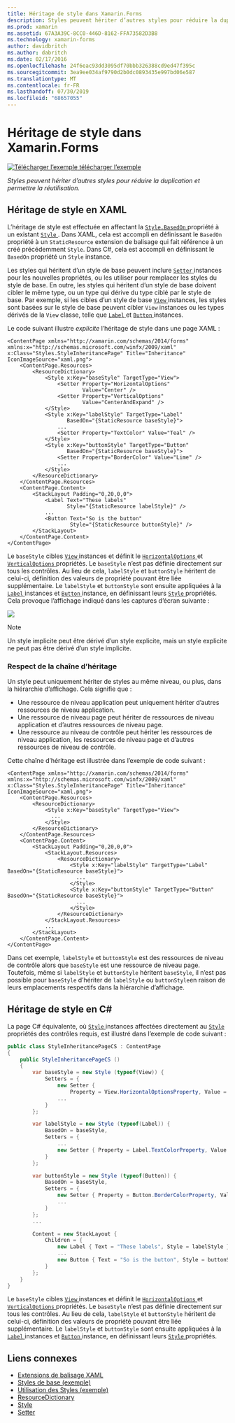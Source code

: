 ```yaml
---
title: Héritage de style dans Xamarin.Forms
description: Styles peuvent hériter d’autres styles pour réduire la duplication et permettre la réutilisation. Cet article explique comment effectuer l’héritage de style dans une application Xamarin.Forms.
ms.prod: xamarin
ms.assetid: 67A3A39C-8CC0-446D-8162-FFA73582D3B8
ms.technology: xamarin-forms
author: davidbritch
ms.author: dabritch
ms.date: 02/17/2016
ms.openlocfilehash: 24f6eac93dd3095df70bbb326388cd9ed47f395c
ms.sourcegitcommit: 3ea9ee034af9790d2b0dc0893435e997bd06e587
ms.translationtype: MT
ms.contentlocale: fr-FR
ms.lasthandoff: 07/30/2019
ms.locfileid: "68657055"
---
```

# <a name="style-inheritance-in-xamarinforms"></a>Héritage de style dans Xamarin.Forms

[![Télécharger l’exemple](~/media/shared/download.png) télécharger l’exemple](https://docs.microsoft.com/samples/xamarin/xamarin-forms-samples/userinterface-styles-basicstyles)

_Styles peuvent hériter d’autres styles pour réduire la duplication et permettre la réutilisation._

## <a name="style-inheritance-in-xaml"></a>Héritage de style en XAML

L’héritage de style est effectuée en affectant la [ `Style.BasedOn` ](xref:Xamarin.Forms.Style.BasedOn) propriété à un existant [ `Style` ](xref:Xamarin.Forms.Style). Dans XAML, cela est accompli en définissant le `BasedOn` propriété à un `StaticResource` extension de balisage qui fait référence à un créé précédemment `Style`. Dans C#, cela est accompli en définissant le `BasedOn` propriété un `Style` instance.

Les styles qui héritent d’un style de base peuvent inclure [ `Setter` ](xref:Xamarin.Forms.Setter) instances pour les nouvelles propriétés, ou les utiliser pour remplacer les styles du style de base. En outre, les styles qui héritent d’un style de base doivent cibler le même type, ou un type qui dérive du type ciblé par le style de base. Par exemple, si les cibles d’un style de base [ `View` ](xref:Xamarin.Forms.View) instances, les styles sont basées sur le style de base peuvent cibler `View` instances ou les types dérivés de la `View` classe, telle que [ `Label` ](xref:Xamarin.Forms.Label) et [ `Button` ](xref:Xamarin.Forms.Button) instances.

Le code suivant illustre *explicite* l’héritage de style dans une page XAML :

```xaml
<ContentPage xmlns="http://xamarin.com/schemas/2014/forms" xmlns:x="http://schemas.microsoft.com/winfx/2009/xaml" x:Class="Styles.StyleInheritancePage" Title="Inheritance" IconImageSource="xaml.png">
    <ContentPage.Resources>
        <ResourceDictionary>
            <Style x:Key="baseStyle" TargetType="View">
                <Setter Property="HorizontalOptions"
                        Value="Center" />
                <Setter Property="VerticalOptions"
                        Value="CenterAndExpand" />
            </Style>
            <Style x:Key="labelStyle" TargetType="Label"
                   BasedOn="{StaticResource baseStyle}">
                ...
                <Setter Property="TextColor" Value="Teal" />
            </Style>
            <Style x:Key="buttonStyle" TargetType="Button"
                   BasedOn="{StaticResource baseStyle}">
                <Setter Property="BorderColor" Value="Lime" />
                ...
            </Style>
        </ResourceDictionary>
    </ContentPage.Resources>
    <ContentPage.Content>
        <StackLayout Padding="0,20,0,0">
            <Label Text="These labels"
                   Style="{StaticResource labelStyle}" />
            ...
            <Button Text="So is the button"
                    Style="{StaticResource buttonStyle}" />
        </StackLayout>
    </ContentPage.Content>
</ContentPage>
```

Le `baseStyle` cibles [ `View` ](xref:Xamarin.Forms.View) instances et définit le [ `HorizontalOptions` ](xref:Xamarin.Forms.View.HorizontalOptions) et [ `VerticalOptions` ](xref:Xamarin.Forms.View.VerticalOptions) propriétés. Le `baseStyle` n’est pas définie directement sur tous les contrôles. Au lieu de cela, `labelStyle` et `buttonStyle` héritent de celui-ci, définition des valeurs de propriété pouvant être liée supplémentaire. Le `labelStyle` et `buttonStyle` sont ensuite appliquées à la [ `Label` ](xref:Xamarin.Forms.Label) instances et [ `Button` ](xref:Xamarin.Forms.Button) instance, en définissant leurs [ `Style` ](xref:Xamarin.Forms.NavigableElement.Style) propriétés. Cela provoque l’affichage indiqué dans les captures d’écran suivante :

[![](inheritance-images/style-inheritance.png)](inheritance-images/style-inheritance-large.png#lightbox)

> [!NOTE]
> Un style implicite peut être dérivé d’un style explicite, mais un style explicite ne peut pas être dérivé d’un style implicite.

### <a name="respecting-the-inheritance-chain"></a>Respect de la chaîne d’héritage

Un style peut uniquement hériter de styles au même niveau, ou plus, dans la hiérarchie d’affichage. Cela signifie que :

- Une ressource de niveau application peut uniquement hériter d’autres ressources de niveau application.
- Une ressource de niveau page peut hériter de ressources de niveau application et d’autres ressources de niveau page.
- Une ressource au niveau de contrôle peut hériter les ressources de niveau application, les ressources de niveau page et d’autres ressources de niveau de contrôle.

Cette chaîne d’héritage est illustrée dans l’exemple de code suivant :

```xaml
<ContentPage xmlns="http://xamarin.com/schemas/2014/forms" xmlns:x="http://schemas.microsoft.com/winfx/2009/xaml" x:Class="Styles.StyleInheritancePage" Title="Inheritance" IconImageSource="xaml.png">
    <ContentPage.Resources>
        <ResourceDictionary>
            <Style x:Key="baseStyle" TargetType="View">
              ...
            </Style>
        </ResourceDictionary>
    </ContentPage.Resources>
    <ContentPage.Content>
        <StackLayout Padding="0,20,0,0">
            <StackLayout.Resources>
                <ResourceDictionary>
                    <Style x:Key="labelStyle" TargetType="Label" BasedOn="{StaticResource baseStyle}">
                      ...
                    </Style>
                    <Style x:Key="buttonStyle" TargetType="Button" BasedOn="{StaticResource baseStyle}">
                      ...
                    </Style>
                </ResourceDictionary>
            </StackLayout.Resources>
            ...
        </StackLayout>
    </ContentPage.Content>
</ContentPage>
```

Dans cet exemple, `labelStyle` et `buttonStyle` est des ressources de niveau de contrôle alors que `baseStyle` est une ressource de niveau page. Toutefois, même si `labelStyle` et `buttonStyle` héritent `baseStyle`, il n’est pas possible pour `baseStyle` d’hériter de `labelStyle` ou `buttonStyle`en raison de leurs emplacements respectifs dans la hiérarchie d’affichage.

## <a name="style-inheritance-in-c35"></a>Héritage de style en C&#35;

La page C# équivalente, où [ `Style` ](xref:Xamarin.Forms.Style) instances affectées directement au [ `Style` ](xref:Xamarin.Forms.NavigableElement.Style) propriétés des contrôles requis, est illustré dans l’exemple de code suivant :

```csharp
public class StyleInheritancePageCS : ContentPage
{
    public StyleInheritancePageCS ()
    {
        var baseStyle = new Style (typeof(View)) {
            Setters = {
                new Setter {
                    Property = View.HorizontalOptionsProperty, Value = LayoutOptions.Center    },
                ...
            }
        };

        var labelStyle = new Style (typeof(Label)) {
            BasedOn = baseStyle,
            Setters = {
                ...
                new Setter { Property = Label.TextColorProperty, Value = Color.Teal    }
            }
        };

        var buttonStyle = new Style (typeof(Button)) {
            BasedOn = baseStyle,
            Setters = {
                new Setter { Property = Button.BorderColorProperty, Value =    Color.Lime },
                ...
            }
        };
        ...

        Content = new StackLayout {
            Children = {
                new Label { Text = "These labels", Style = labelStyle },
                ...
                new Button { Text = "So is the button", Style = buttonStyle }
            }
        };
    }
}
```

Le `baseStyle` cibles [ `View` ](xref:Xamarin.Forms.View) instances et définit le [ `HorizontalOptions` ](xref:Xamarin.Forms.View.HorizontalOptions) et [ `VerticalOptions` ](xref:Xamarin.Forms.View.VerticalOptions) propriétés. Le `baseStyle` n’est pas définie directement sur tous les contrôles. Au lieu de cela, `labelStyle` et `buttonStyle` héritent de celui-ci, définition des valeurs de propriété pouvant être liée supplémentaire. Le `labelStyle` et `buttonStyle` sont ensuite appliquées à la [ `Label` ](xref:Xamarin.Forms.Label) instances et [ `Button` ](xref:Xamarin.Forms.Button) instance, en définissant leurs [ `Style` ](xref:Xamarin.Forms.NavigableElement.Style) propriétés.

## <a name="related-links"></a>Liens connexes

- [Extensions de balisage XAML](~/xamarin-forms/xaml/xaml-basics/xaml-markup-extensions.md)
- [Styles de base (exemple)](https://docs.microsoft.com/samples/xamarin/xamarin-forms-samples/userinterface-styles-basicstyles)
- [Utilisation des Styles (exemple)](https://docs.microsoft.com/samples/xamarin/xamarin-forms-samples/workingwithstyles)
- [ResourceDictionary](xref:Xamarin.Forms.ResourceDictionary)
- [Style](xref:Xamarin.Forms.Style)
- [Setter](xref:Xamarin.Forms.Setter)
